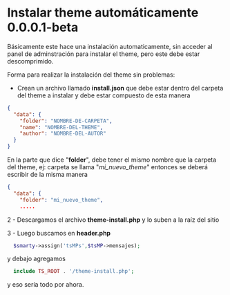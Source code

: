 # Instalar theme automáticamente 0.0.0.1-beta
Básicamente este hace una instalación automaticamente, sin acceder 
al panel de adminstración para instalar el theme, pero este debe
estar descomprimido.

Forma para realizar la instalación del theme sin problemas:
* Crean un archivo llamado **install.json** que debe estar dentro del carpeta del theme a instalar y debe estar compuesto de esta manera
``` JSON
{
  "data": {
    "folder": "NOMBRE-DE-CARPETA",
    "name": "NOMBRE-DEL-THEME",
    "author": "NOMBRE-DEL-AUTOR"
  }
}
```
En la parte que dice "**folder**", debe tener el mismo nombre que la carpeta del theme, ej:
carpeta se llama "*mi_nuevo_theme*" entonces se deberá escribir de la misma manera
``` JSON
{
  "data": {
    "folder": "mi_nuevo_theme",
    .....
```

2 - Descargamos el archivo **theme-install.php** y lo suben a la raíz del sitio

3 - Luego buscamos en **header.php**
``` PHP
  $smarty->assign('tsMPs',$tsMP->mensajes);
```
y debajo agregamos
``` PHP
  include TS_ROOT . '/theme-install.php';
```
y eso sería todo por ahora.